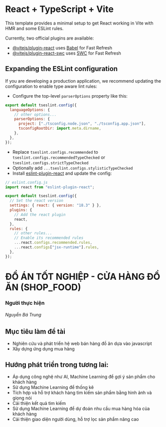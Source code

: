 # React + TypeScript + Vite

This template provides a minimal setup to get React working in Vite with HMR and some ESLint rules.

Currently, two official plugins are available:

- [@vitejs/plugin-react](https://github.com/vitejs/vite-plugin-react/blob/main/packages/plugin-react/README.md) uses [Babel](https://babeljs.io/) for Fast Refresh
- [@vitejs/plugin-react-swc](https://github.com/vitejs/vite-plugin-react-swc) uses [SWC](https://swc.rs/) for Fast Refresh

## Expanding the ESLint configuration

If you are developing a production application, we recommend updating the configuration to enable type aware lint rules:

- Configure the top-level `parserOptions` property like this:

```js
export default tseslint.config({
  languageOptions: {
    // other options...
    parserOptions: {
      project: ["./tsconfig.node.json", "./tsconfig.app.json"],
      tsconfigRootDir: import.meta.dirname,
    },
  },
});
```

- Replace `tseslint.configs.recommended` to `tseslint.configs.recommendedTypeChecked` or `tseslint.configs.strictTypeChecked`
- Optionally add `...tseslint.configs.stylisticTypeChecked`
- Install [eslint-plugin-react](https://github.com/jsx-eslint/eslint-plugin-react) and update the config:

```js
// eslint.config.js
import react from "eslint-plugin-react";

export default tseslint.config({
  // Set the react version
  settings: { react: { version: "18.3" } },
  plugins: {
    // Add the react plugin
    react,
  },
  rules: {
    // other rules...
    // Enable its recommended rules
    ...react.configs.recommended.rules,
    ...react.configs["jsx-runtime"].rules,
  },
});
```

# ĐỒ ÁN TỐT NGHIỆP - CỬA HÀNG ĐỒ ĂN (SHOP_FOOD)

<h3>Người thực hiện </h3>
<h6>Nguyễn Bá Trung</h6>

## Mục tiêu làm đề tài

- Nghiên cứu và phát triển hệ web bán hàng đồ ăn dựa vào javascript
- Xây dựng ứng dụng mua hàng

## Hướng phát triển trong tương lai:

- Áp dụng công nghệ như AI, Machine Learning để gợi ý sản phẩm cho khách hàng
- Sử dụng Machine Learning để thống kê
- Tích hợp và hỗ trợ khách hàng tìm kiếm sản phẩm bằng hình ảnh và giọng nói
- Cải thiện kết quả tìm kiếm
- Sử dụng Machine Learning để dự đoán nhu cầu mua hàng hóa của khách hàng
- Cải thiện giao diện người dùng, hỗ trợ lọc sản phẩm nâng cao
